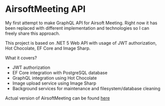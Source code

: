 # AirsoftMeeting API

My first attempt to make GraphQL API for Airsoft Meeting. Right now it has been replaced with different implementation and technologies so I can freely share this approach.

This project is based on .NET 5 Web API with usage of JWT authorization, Hot Chocolate, EF Core and Image Sharp.

What it covers?

* JWT authorization
* EF Core integration with PostgreSQL database
* GraphQL integration using Hot Chocolate
* Image upload service using Image Sharp
* Background services for maintenance and filesystem/database cleaning

Actual version of AirsoftMeeting can be found [here](https://airsoftmeeting.pl)
